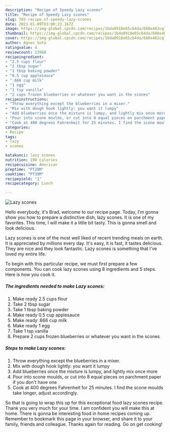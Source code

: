 ```yaml
---
description: "Recipe of Speedy Lazy scones"
title: "Recipe of Speedy Lazy scones"
slug: 765-recipe-of-speedy-lazy-scones
date: 2021-01-09T03:00:23.167Z
image: https://img-global.cpcdn.com/recipes/1bda0918e65cb4da/680x482cq70/lazy-scones-recipe-main-photo.jpg
thumbnail: https://img-global.cpcdn.com/recipes/1bda0918e65cb4da/680x482cq70/lazy-scones-recipe-main-photo.jpg
cover: https://img-global.cpcdn.com/recipes/1bda0918e65cb4da/680x482cq70/lazy-scones-recipe-main-photo.jpg
author: Agnes Soto
ratingvalue: 4
reviewcount: 13988
recipeingredient:
- "2.5 cups flour"
- "2 tbsp sugar"
- "1 tbsp baking powder"
- "0.5 cup applesauce"
- ".666 cup milk"
- "1 egg"
- "1 tsp vanilla"
- "2 cups frozen blueberries or whatever you want in the scones"
recipeinstructions:
- "Throw everything except the blueberries in a mixer."
- "Mix with dough hook lightly: you want it lumpy"
- "Add blueberries once the mixture is lumpy, and lightly mix once more"
- "Pour into scone moulds, or cut into 8 equal pieces on parchment paper if you don&#39;t have one"
- "Cook at 400 degrees Fahrenheit for 25 minutes. I find the scone moulds take longer, adjust accordingly."
categories:
- Recipe
tags:
- lazy
- scones

katakunci: lazy scones 
nutrition: 190 calories
recipecuisine: American
preptime: "PT20M"
cooktime: "PT39M"
recipeyield: "1"
recipecategory: Lunch

---
```



![Lazy scones](https://img-global.cpcdn.com/recipes/1bda0918e65cb4da/680x482cq70/lazy-scones-recipe-main-photo.jpg)

Hello everybody, it's Brad, welcome to our recipe page. Today, I'm gonna show you how to prepare a distinctive dish, lazy scones. It is one of my favorites. This time, I will make it a little bit tasty. This is gonna smell and look delicious.

Lazy scones is one of the most well liked of recent trending meals on earth. It is appreciated by millions every day. It's easy, it is fast, it tastes delicious. They are nice and they look fantastic. Lazy scones is something that I've loved my entire life.




To begin with this particular recipe, we must first prepare a few components. You can cook lazy scones using 8 ingredients and 5 steps. Here is how you cook it.

<!--inarticleads1-->

##### The ingredients needed to make Lazy scones:

1. Make ready 2.5 cups flour
1. Take 2 tbsp sugar
1. Take 1 tbsp baking powder
1. Make ready 0.5 cup applesauce
1. Make ready .666 cup milk
1. Make ready 1 egg
1. Take 1 tsp vanilla
1. Prepare 2 cups frozen blueberries or whatever you want in the scones




<!--inarticleads2-->

##### Steps to make Lazy scones:

1. Throw everything except the blueberries in a mixer.
1. Mix with dough hook lightly: you want it lumpy
1. Add blueberries once the mixture is lumpy, and lightly mix once more
1. Pour into scone moulds, or cut into 8 equal pieces on parchment paper if you don&#39;t have one
1. Cook at 400 degrees Fahrenheit for 25 minutes. I find the scone moulds take longer, adjust accordingly.




So that is going to wrap this up for this exceptional food lazy scones recipe. Thank you very much for your time. I am confident you will make this at home. There is gonna be interesting food in home recipes coming up. Remember to bookmark this page in your browser, and share it to your family, friends and colleague. Thanks again for reading. Go on get cooking!
